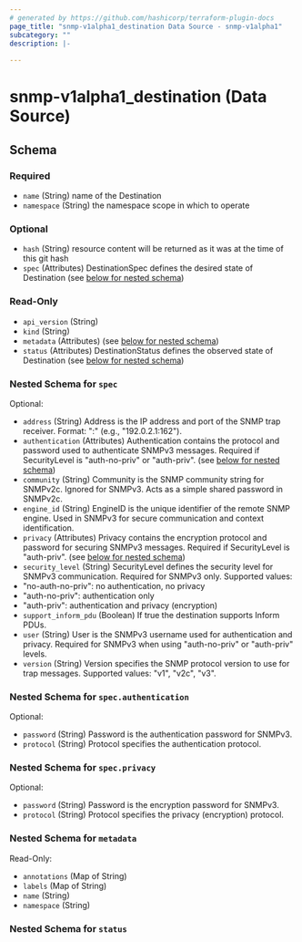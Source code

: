 ```yaml
---
# generated by https://github.com/hashicorp/terraform-plugin-docs
page_title: "snmp-v1alpha1_destination Data Source - snmp-v1alpha1"
subcategory: ""
description: |-
  
---
```


# snmp-v1alpha1_destination (Data Source)





<!-- schema generated by tfplugindocs -->
## Schema

### Required

- `name` (String) name of the Destination
- `namespace` (String) the namespace scope in which to operate

### Optional

- `hash` (String) resource content will be returned as it was at the time of this git hash
- `spec` (Attributes) DestinationSpec defines the desired state of Destination (see [below for nested schema](#nestedatt--spec))

### Read-Only

- `api_version` (String)
- `kind` (String)
- `metadata` (Attributes) (see [below for nested schema](#nestedatt--metadata))
- `status` (Attributes) DestinationStatus defines the observed state of Destination (see [below for nested schema](#nestedatt--status))

<a id="nestedatt--spec"></a>
### Nested Schema for `spec`

Optional:

- `address` (String) Address is the IP address and port of the SNMP trap receiver.
Format: "<host>:<port>" (e.g., "192.0.2.1:162").
- `authentication` (Attributes) Authentication contains the protocol and password used to authenticate SNMPv3 messages.
Required if SecurityLevel is "auth-no-priv" or "auth-priv". (see [below for nested schema](#nestedatt--spec--authentication))
- `community` (String) Community is the SNMP community string for SNMPv2c.
Ignored for SNMPv3. Acts as a simple shared password in SNMPv2c.
- `engine_id` (String) EngineID is the unique identifier of the remote SNMP engine.
Used in SNMPv3 for secure communication and context identification.
- `privacy` (Attributes) Privacy contains the encryption protocol and password for securing SNMPv3 messages.
Required if SecurityLevel is "auth-priv". (see [below for nested schema](#nestedatt--spec--privacy))
- `security_level` (String) SecurityLevel defines the security level for SNMPv3 communication.
Required for SNMPv3 only.
Supported values:
- "no-auth-no-priv": no authentication, no privacy
- "auth-no-priv": authentication only
- "auth-priv": authentication and privacy (encryption)
- `support_inform_pdu` (Boolean) If true the destination supports Inform PDUs.
- `user` (String) User is the SNMPv3 username used for authentication and privacy.
Required for SNMPv3 when using "auth-no-priv" or "auth-priv" levels.
- `version` (String) Version specifies the SNMP protocol version to use for trap messages.
Supported values: "v1", "v2c", "v3".

<a id="nestedatt--spec--authentication"></a>
### Nested Schema for `spec.authentication`

Optional:

- `password` (String) Password is the authentication password for SNMPv3.
- `protocol` (String) Protocol specifies the authentication protocol.


<a id="nestedatt--spec--privacy"></a>
### Nested Schema for `spec.privacy`

Optional:

- `password` (String) Password is the encryption password for SNMPv3.
- `protocol` (String) Protocol specifies the privacy (encryption) protocol.



<a id="nestedatt--metadata"></a>
### Nested Schema for `metadata`

Read-Only:

- `annotations` (Map of String)
- `labels` (Map of String)
- `name` (String)
- `namespace` (String)


<a id="nestedatt--status"></a>
### Nested Schema for `status`
